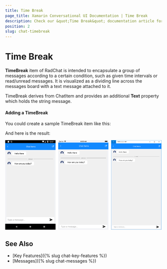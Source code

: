 ```yaml
---
title: Time Break
page_title: Xamarin Conversational UI Documentation | Time Break
description: Check our &quot;Time Break&quot; documentation article for Telerik Chat for Xamarin control.
position: 2
slug: chat-timebreak
---
```


# Time Break #

**TimeBreak** item of RadChat is intended to encapsulate a group of messages according to a certain condition, such as given time intervals or read/unread messages. It is visualized as a dividing line across the messages board with a text message attached to it. 

TimeBreak derives from ChatItem and provides an additional **Text** property which holds the string message.

#### Adding a TimeBreak

You could create a sample TimeBreak item like this:

<snippet id='chat-chatitems-timebreak' />

And here is the result:

![Chat Message](images/chat_timebreak.png)

## See Also

- [Key Features]({% slug chat-key-features %})
- [Messages]({% slug chat-messages %})